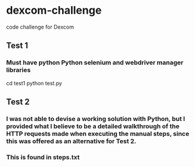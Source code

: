 # dexcom-challenge
code challenge for Dexcom

## Test 1
### Must have python Python selenium and webdriver manager libraries
cd test1
python test.py

## Test 2
### I was not able to devise a working solution with Python, but I provided what I believe to be a detailed walkthrough of the HTTP requests made when executing the manual steps, since this was offered as an alternative for Test 2.
### This is found in steps.txt
